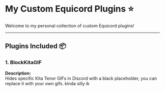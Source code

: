 # My Custom Equicord Plugins ⭐

Welcome to my personal collection of custom Equicord plugins!  

---

## Plugins Included 📦

### 1. BlockKitaGIF
**Description:**  
Hides specific Kita Tenor GIFs in Discord with a black placeholder, you can replace it with your own gifs. kinda silly ik
